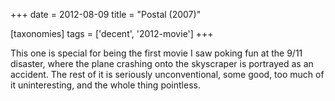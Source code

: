 +++
date = 2012-08-09
title = "Postal (2007)"

[taxonomies]
tags = ['decent', '2012-movie']
+++

This one is special for being the first movie I saw poking fun at the
9/11 disaster, where the plane crashing onto the skyscraper is portrayed
as an accident. The rest of it is seriously unconventional, some good,
too much of it uninteresting, and the whole thing pointless.
